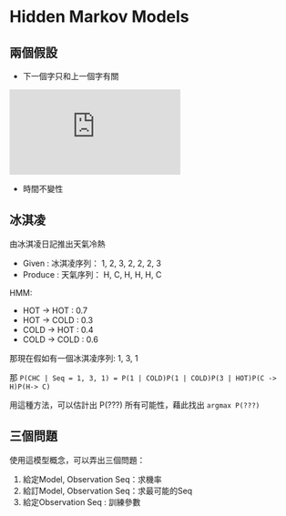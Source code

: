 # Hidden Markov Models

## 兩個假設

* 下一個字只和上一個字有關

![](https://latex.codecogs.com/gif.latex?P%28X_%7Bt&plus;1%7D%20%3D%20s_k%20%7C%20X_1%2C%20X_2%2C%20...%2C%20X_t%29%20%3D%20P%28X_%7Bt&plus;1%7D%20%3D%20s_k%20%7C%20X_t%29)

* 時間不變性

## 冰淇凌

由冰淇凌日記推出天氣冷熱

* Given : 冰淇凌序列： 1, 2, 3, 2, 2, 2, 3
* Produce : 天氣序列： H, C, H, H, H, C

HMM:

* HOT  -> HOT  : 0.7
* HOT  -> COLD : 0.3
* COLD -> HOT  : 0.4
* COLD -> COLD : 0.6

那現在假如有一個冰淇凌序列: 1, 3, 1

那 `P(CHC | Seq = 1, 3, 1) = P(1 | COLD)P(1 | COLD)P(3 | HOT)P(C -> H)P(H-> C)`

用這種方法，可以估計出 P(???) 所有可能性，藉此找出 `argmax P(???)`

## 三個問題

使用這模型概念，可以弄出三個問題：

1. 給定Model, Observation Seq：求機率
2. 給訂Model, Observation Seq：求最可能的Seq
3. 給定Observation Seq : 訓練參數


